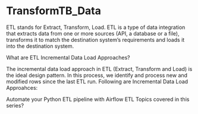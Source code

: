 # TransformTB_Data

ETL stands for Extract, Transform, Load. ETL is a type of data integration that extracts data from one or more sources (API, a database or a file), transforms it to match the destination system’s requirements and loads it into the destination system.

What are ETL Incremental Data Load Approaches?

The incremental data load approach in ETL (Extract, Transform and Load) is the ideal design pattern. In this process, we identify and process new and modified rows since the last ETL run. Following are Incremental Data Load Approahces:


Automate your Python ETL pipeline with Airflow
ETL Topics covered in this series?

